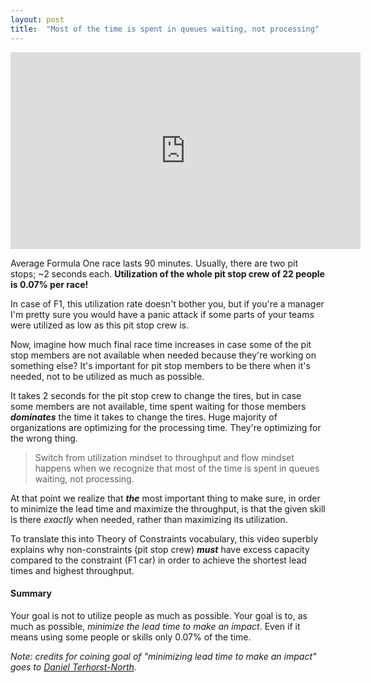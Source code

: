```yaml
---
layout: post
title:  "Most of the time is spent in queues waiting, not processing"
---
```


<iframe width="560" height="315" src="https://www.youtube.com/embed/aHSUp7msCIE" frameborder="0" allow="accelerometer; autoplay; encrypted-media; gyroscope; picture-in-picture" allowfullscreen></iframe>

Average Formula One race lasts 90 minutes. Usually, there are two pit stops; ~2 seconds each. __Utilization of the whole pit stop crew of 22 people is 0.07% per race!__  

In case of F1, this utilization rate doesn't bother you, but if you're a manager I'm pretty sure you would have a panic attack if some parts of your teams were utilized as low as this pit stop crew is.

Now, imagine how much final race time increases in case some of the pit stop members are not available when needed because they're working on something else? It's important for pit stop members to be there when it's needed, not to be utilized as much as possible.

It takes 2 seconds for the pit stop crew to change the tires, but in case some members are not available, time spent waiting for those members **_dominates_** the time it takes to change the tires. Huge majority of organizations are optimizing for the processing time. They're optimizing for the wrong thing.

> Switch from utilization mindset to throughput and flow mindset happens when we recognize that most of the time is spent in queues waiting, not processing.

At that point we realize that **_the_** most important thing to make sure, in order to minimize the lead time and maximize the throughput, is that the given skill is there _exactly_ when needed, rather than maximizing its utilization.

To translate this into Theory of Constraints vocabulary, this video superbly explains why non-constraints (pit stop crew) **_must_** have excess capacity compared to the constraint (F1 car) in order to achieve the shortest lead times and highest throughput.

#### Summary
Your goal is not to utilize people as much as possible. Your goal is to, as much as possible, _minimize the lead time to make an impact_. Even if it means using some people or skills only 0.07% of the time.  


_Note: credits for coining goal of "minimizing lead time to make an impact" goes to [Daniel Terhorst-North](https://twitter.com/tastapod)._
